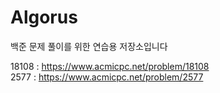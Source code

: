 # Algorus
백준 문제 풀이를 위한 연습용 저장소입니다

18108 : https://www.acmicpc.net/problem/18108 <br />
2577 : https://www.acmicpc.net/problem/2577 <br />
